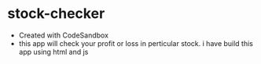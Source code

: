 # stock-checker
* Created with CodeSandbox
* this app will check your profit or loss in perticular stock. i have build this app using html and js
